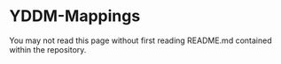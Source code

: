 # YDDM-Mappings
You may not read this page without first reading README.md contained within the repository.


